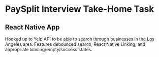 # PaySplit Interview Take-Home Task

## React Native App

Hooked up to Yelp API to be able to search through businesses in the Los Angeles area. Features debounced search, React Native Linking, and appropriate loading/empty/success states.
